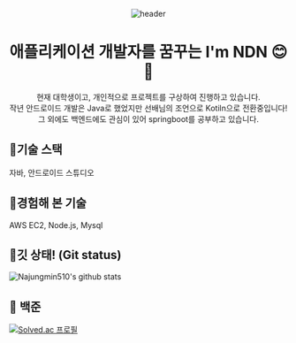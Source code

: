 <div align = "center">

![header](https://capsule-render.vercel.app/api?type=slice&color=0:7c92c4,100:7c92c4&height=300&section=header&fontSize=75&rotate=19&fontAlign=65)

# 애플리케이션 개발자를 꿈꾸는 I'm NDN 😊💭    
  
현재 대학생이고, 개인적으로 프로젝트를 구상하여 진행하고 있습니다.    
작년 안드로이드 개발은 Java로 했었지만 선배님의 조언으로 Kotiln으로 전환중입니다!      
그 외에도 백엔드에도 관심이 있어 springboot를 공부하고 있습니다.        
</div>
  
   
## 🔸기술 스택   
자바, 안드로이드 스튜디오

## 🔸경험해 본 기술
AWS EC2, Node.js, Mysql   

## 🔸깃 상태! (Git status)   
![Najungmin510's github stats](https://github-readme-stats.vercel.app/api?username=Najungmin510&show_icons=true&bg_color=f3f3f3)
   
## 🔸 백준
[![Solved.ac 프로필](http://mazassumnida.wtf/api/generate_badge?boj=skwjdals0908)](https://solved.ac/skwjdals0908)

